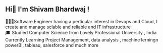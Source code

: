 ## Hi👋 I'm Shivam Bhardwaj ! 

🧑🏽‍💻Software Engineer having a perticular interest in Devops and Cloud, I create and manage sclable and reliable and IT infrastructure<br/>
🎓 Studied Computer Science from Lovely Professional University , India<br/>
    Currently Learning Project Management, data analysis , machine lerningn powerBI, tableau, salesforce and much more<br/>
